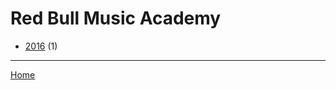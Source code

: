 # Red Bull Music Academy

  * [2016](./red-bull-music-academy-2016.md) (1)

----

[Home](../index.md)
